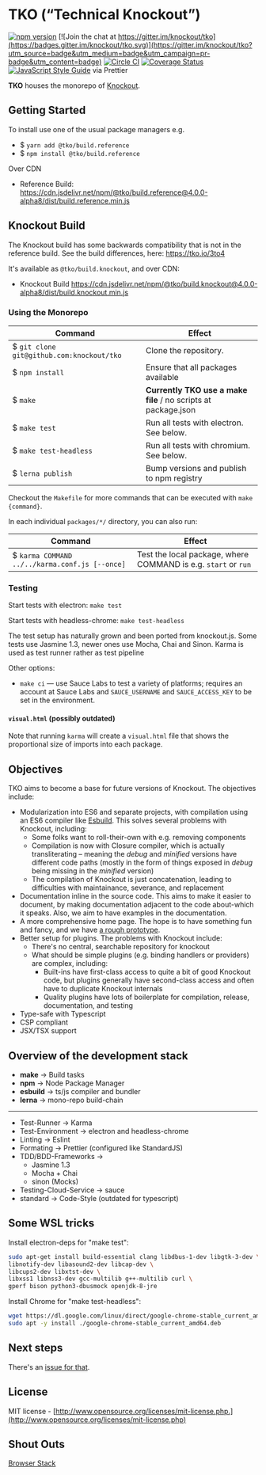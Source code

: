 
# TKO (“Technical Knockout”)

[![npm version](https://badge.fury.io/js/tko.svg)](https://badge.fury.io/js/tko)
[![Join the chat at https://gitter.im/knockout/tko](https://badges.gitter.im/knockout/tko.svg)](https://gitter.im/knockout/tko?utm_source=badge&utm_medium=badge&utm_campaign=pr-badge&utm_content=badge)
[![Circle CI](https://circleci.com/gh/knockout/tko.svg?style=shield)](https://circleci.com/gh/knockout/tko)
[![Coverage Status](https://coveralls.io/repos/knockout/tko/badge.svg?branch=master&service=github)](https://coveralls.io/github/knockout/tko?branch=master)
[![JavaScript Style Guide](https://img.shields.io/badge/code_style-standard-brightgreen.svg)](https://standardjs.com) via Prettier

<!-- [![Sauce Test Status](https://saucelabs.com/browser-matrix/tko.svg)](https://saucelabs.com/u/tko) -->

**TKO** houses the monorepo of [Knockout](https://github.com/knockout/knockout).

## Getting Started

To install use one of the usual package managers e.g.

- $ `yarn add @tko/build.reference`
- $ `npm install @tko/build.reference`

Over CDN

- Reference Build: https://cdn.jsdelivr.net/npm/@tko/build.reference@4.0.0-alpha8/dist/build.reference.min.js

## Knockout Build

The Knockout build has some backwards compatibility that is not in the reference build.  See the build differences, here: https://tko.io/3to4

It's available as `@tko/build.knockout`, and over CDN:

- Knockout Build https://cdn.jsdelivr.net/npm/@tko/build.knockout@4.0.0-alpha8/dist/build.knockout.min.js

### Using the Monorepo

| Command | Effect |
| ------- | ------ |
| $ `git clone git@github.com:knockout/tko` | Clone the repository. |
| $ `npm install` | Ensure that all packages available |
| $ `make` | **Currently TKO use a make file** / no scripts at package.json |
| $ `make test` | Run all tests with electron. See below. |
| $ `make test-headless` | Run all tests with chromium. See below. |
| $ `lerna publish` | Bump versions and publish to npm registry |

Checkout the `Makefile` for more commands that can be executed with `make {command}`.

In each individual `packages/*/` directory, you can also run:

| Command | Effect |
| --- | --- |
| $ `karma COMMAND ../../karma.conf.js [--once]`  | Test the local package, where COMMAND is e.g. `start` or `run` |

### Testing

Start tests with electron: `make test`

Start tests with headless-chrome: `make test-headless`

The test setup has naturally grown and been ported from knockout.js. Some tests use Jasmine 1.3, newer ones use Mocha, Chai and Sinon. Karma is used as test runner rather as test pipeline

Other options:

- `make ci` — use Sauce Labs to test a variety of platforms; requires an account at Sauce Labs and `SAUCE_USERNAME` and `SAUCE_ACCESS_KEY` to be set in the environment.

#### `visual.html` (possibly outdated)

Note that running `karma` will create a `visual.html` file that shows the proportional size of imports into each package.

## Objectives

TKO aims to become a base for future versions of Knockout.  The objectives include:

- Modularization into ES6 and separate projects, with compilation using an ES6 compiler like [Esbuild](https://esbuild.github.io/).  This solves several problems with Knockout, including:
  - Some folks want to roll-their-own with e.g. removing components
  - Compilation is now with Closure compiler, which is actually transliterating – meaning the *debug* and *minified* versions have different code paths (mostly in the form of things exposed in *debug* being missing in the *minified* version)
  - The compilation of Knockout is just concatenation, leading to difficulties with maintainance, severance, and replacement
- Documentation inline in the source code.  This aims to make it easier to document, by making documentation adjacent to the code about-which it speaks.  Also, we aim to have examples in the documentation.
- A more comprehensive home page.  The hope is to have something fun and fancy, and we have [a rough prototype](http://brianmhunt.github.io/knockout).
- Better setup for plugins.  The problems with Knockout include:
  - There's no central, searchable repository for knockout
  - What should be simple plugins (e.g. binding handlers or providers) are complex, including:
    - Built-ins have first-class access to quite a bit of good Knockout code, but plugins generally have second-class access and often have to duplicate Knockout internals
    - Quality plugins have lots of boilerplate for compilation, release, documentation, and testing
- Type-safe with Typescript
- CSP compliant
- JSX/TSX support

## Overview of the development stack

- **make** -> Build tasks
- **npm** -> Node Package Manager
- **esbuild** -> ts/js compiler and bundler
- **lerna** -> mono-repo build-chain
 
---

- Test-Runner -> Karma
- Test-Environment -> electron and headless-chrome
- Linting -> Eslint
- Formating -> Prettier (configured like StandardJS)
- TDD/BDD-Frameworks -> 
    - Jasmine 1.3
    - Mocha + Chai
    - sinon (Mocks)
- Testing-Cloud-Service -> sauce
- standard -> Code-Style (outdated for typescript)

## Some WSL tricks

Install electron-deps for "make test":

```bash
sudo apt-get install build-essential clang libdbus-1-dev libgtk-3-dev \
libnotify-dev libasound2-dev libcap-dev \
libcups2-dev libxtst-dev \
libxss1 libnss3-dev gcc-multilib g++-multilib curl \
gperf bison python3-dbusmock openjdk-8-jre
```

Install Chrome for "make test-headless":

```bash
wget https://dl.google.com/linux/direct/google-chrome-stable_current_amd64.deb
sudo apt -y install ./google-chrome-stable_current_amd64.deb
```

## Next steps

There's an [issue for that](https://github.com/knockout/tko/issues/1).

## License

MIT license - [http://www.opensource.org/licenses/mit-license.php.](http://www.opensource.org/licenses/mit-license.php)

## Shout Outs

<div>
  <a href='http://browserstack.com'>
    Browser Stack
  </a>
<div>
